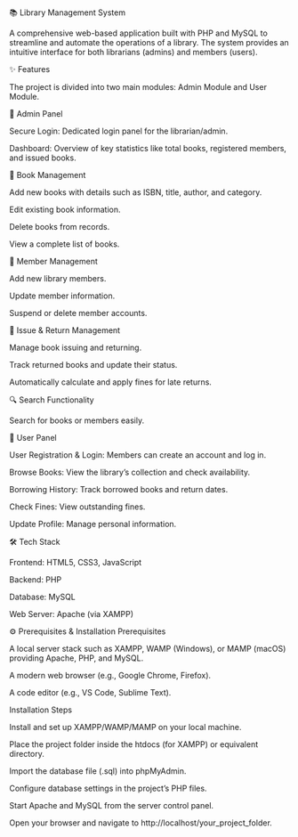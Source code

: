 📚 Library Management System

A comprehensive web-based application built with PHP and MySQL to streamline and automate the operations of a library. The system provides an intuitive interface for both librarians (admins) and members (users).

✨ Features

The project is divided into two main modules: Admin Module and User Module.

🔑 Admin Panel

Secure Login: Dedicated login panel for the librarian/admin.

Dashboard: Overview of key statistics like total books, registered members, and issued books.

📖 Book Management

Add new books with details such as ISBN, title, author, and category.

Edit existing book information.

Delete books from records.

View a complete list of books.

👥 Member Management

Add new library members.

Update member information.

Suspend or delete member accounts.

📌 Issue & Return Management

Manage book issuing and returning.

Track returned books and update their status.

Automatically calculate and apply fines for late returns.

🔍 Search Functionality

Search for books or members easily.

👤 User Panel

User Registration & Login: Members can create an account and log in.

Browse Books: View the library’s collection and check availability.

Borrowing History: Track borrowed books and return dates.

Check Fines: View outstanding fines.

Update Profile: Manage personal information.

🛠️ Tech Stack

Frontend: HTML5, CSS3, JavaScript

Backend: PHP

Database: MySQL

Web Server: Apache (via XAMPP)

⚙️ Prerequisites & Installation
Prerequisites

A local server stack such as XAMPP, WAMP (Windows), or MAMP (macOS) providing Apache, PHP, and MySQL.

A modern web browser (e.g., Google Chrome, Firefox).

A code editor (e.g., VS Code, Sublime Text).

Installation Steps

Install and set up XAMPP/WAMP/MAMP on your local machine.

Place the project folder inside the htdocs (for XAMPP) or equivalent directory.

Import the database file (.sql) into phpMyAdmin.

Configure database settings in the project’s PHP files.

Start Apache and MySQL from the server control panel.

Open your browser and navigate to http://localhost/your_project_folder.
